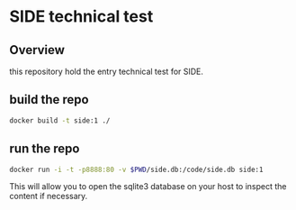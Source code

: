 # SIDE technical test

## Overview

this repository hold the entry technical test for SIDE.

## build the repo

```sh
docker build -t side:1 ./
```

## run the repo

```sh
docker run -i -t -p8888:80 -v $PWD/side.db:/code/side.db side:1
```

This will allow you to open the sqlite3 database on your host to inspect the content if necessary.
